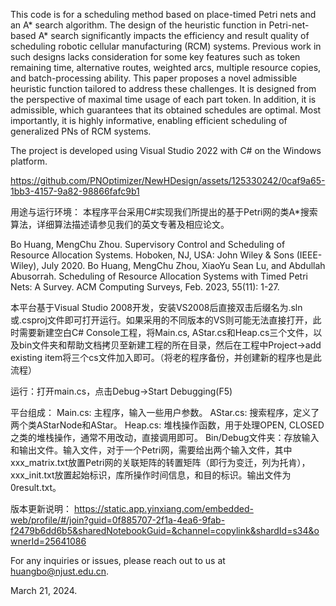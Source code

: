 This code is for a scheduling method based on place-timed Petri nets and an A* search algorithm. The design of the heuristic function in Petri-net-based A* search significantly impacts the efficiency and result quality of scheduling robotic cellular manufacturing (RCM) systems. Previous work in such designs lacks consideration for some key features such as token remaining time, alternative routes, weighted arcs, multiple resource copies, and batch-processing ability. This paper proposes a novel admissible heuristic function tailored to address these challenges. It is designed from the perspective of maximal time usage of each part token. In addition, it is admissible, which guarantees that its obtained schedules are optimal. Most importantly, it is highly informative, enabling efficient scheduling of generalized PNs of RCM systems.

The project is developed using Visual Studio 2022 with C# on the Windows platform.

https://github.com/PNOptimizer/NewHDesign/assets/125330242/0caf9a65-1bb3-4157-9a82-98866fafc9b1


用途与运行环境：
本程序平台采用C#实现我们所提出的基于Petri网的类A*搜索算法，详细算法描述请参见我们的英文专著及相应论文。

Bo Huang, MengChu Zhou. Supervisory Control and Scheduling of Resource Allocation Systems. Hoboken, NJ, USA: John Wiley & Sons (IEEE-Wiley), July 2020.
Bo Huang, MengChu Zhou, XiaoYu Sean Lu, and Abdullah Abusorrah. Scheduling of Resource Allocation Systems with Timed Petri Nets: A Survey. ACM Computing Surveys, Feb. 2023, 55(11): 1-27. 


本平台基于Visual Studio 2008开发，安装VS2008后直接双击后缀名为.sln或.csproj文件即可打开运行。如果采用的不同版本的VS则可能无法直接打开，此时需要新建空白C# Console工程，将Main.cs, AStar.cs和Heap.cs三个文件，以及bin文件夹和帮助文档拷贝至新建工程的所在目录，然后在工程中Project->add existing item将三个cs文件加入即可。（将老的程序备份，并创建新的程序也是此流程）

运行：打开main.cs，点击Debug->Start Debugging(F5)

平台组成：
Main.cs: 主程序，输入一些用户参数。
AStar.cs: 搜索程序，定义了两个类AStarNode和AStar。
Heap.cs: 堆栈操作函数，用于处理OPEN, CLOSED之类的堆栈操作，通常不用改动，直接调用即可。
Bin/Debug文件夹：存放输入和输出文件。输入文件，对于一个Petri网，需要给出两个输入文件，其中xxx_matrix.txt放置Petri网的关联矩阵的转置矩阵（即行为变迁，列为托肯），xxx_init.txt放置起始标识，库所操作时间信息，和目的标识。输出文件为0result.txt。

版本更新说明：
https://static.app.yinxiang.com/embedded-web/profile/#/join?guid=0f885707-2f1a-4ea6-9fab-f2479b6dd6b5&sharedNotebookGuid=&channel=copylink&shardId=s34&ownerId=25641086

For any inquiries or issues, please reach out to us at huangbo@njust.edu.cn.

March 21, 2024.
